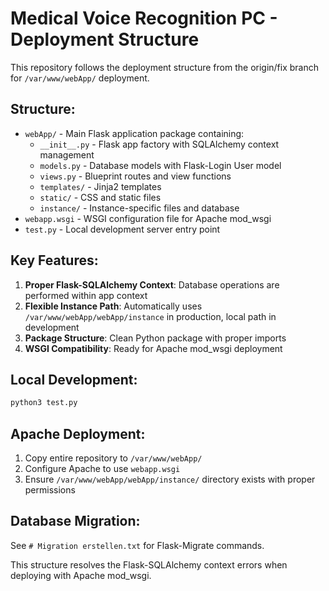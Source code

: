 # Medical Voice Recognition PC - Deployment Structure

This repository follows the deployment structure from the origin/fix branch for `/var/www/webApp/` deployment.

## Structure:
- `webApp/` - Main Flask application package containing:
  - `__init__.py` - Flask app factory with SQLAlchemy context management
  - `models.py` - Database models with Flask-Login User model
  - `views.py` - Blueprint routes and view functions
  - `templates/` - Jinja2 templates
  - `static/` - CSS and static files
  - `instance/` - Instance-specific files and database
- `webapp.wsgi` - WSGI configuration file for Apache mod_wsgi
- `test.py` - Local development server entry point

## Key Features:
1. **Proper Flask-SQLAlchemy Context**: Database operations are performed within app context
2. **Flexible Instance Path**: Automatically uses `/var/www/webApp/webApp/instance` in production, local path in development
3. **Package Structure**: Clean Python package with proper imports
4. **WSGI Compatibility**: Ready for Apache mod_wsgi deployment

## Local Development:
```bash
python3 test.py
```

## Apache Deployment:
1. Copy entire repository to `/var/www/webApp/`
2. Configure Apache to use `webapp.wsgi`
3. Ensure `/var/www/webApp/webApp/instance/` directory exists with proper permissions

## Database Migration:
See `# Migration erstellen.txt` for Flask-Migrate commands.

This structure resolves the Flask-SQLAlchemy context errors when deploying with Apache mod_wsgi.